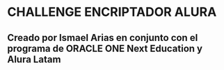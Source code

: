# CHALLENGE ENCRIPTADOR ALURA

## Creado por Ismael Arias en conjunto con el programa de ORACLE ONE Next Education y Alura Latam
